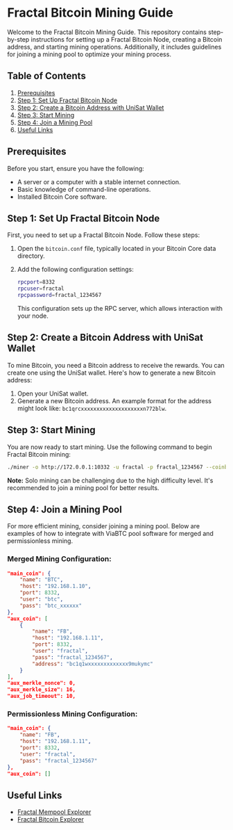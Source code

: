 # Fractal Bitcoin Mining Guide

Welcome to the Fractal Bitcoin Mining Guide. This repository contains step-by-step instructions for setting up a Fractal Bitcoin Node, creating a Bitcoin address, and starting mining operations. Additionally, it includes guidelines for joining a mining pool to optimize your mining process.

## Table of Contents

1. [Prerequisites](#prerequisites)
2. [Step 1: Set Up Fractal Bitcoin Node](#step-1-set-up-fractal-bitcoin-node)
3. [Step 2: Create a Bitcoin Address with UniSat Wallet](#step-2-create-a-bitcoin-address-with-unisat-wallet)
4. [Step 3: Start Mining](#step-3-start-mining)
5. [Step 4: Join a Mining Pool](#step-4-join-a-mining-pool)
6. [Useful Links](#useful-links)

## Prerequisites

Before you start, ensure you have the following:

- A server or a computer with a stable internet connection.
- Basic knowledge of command-line operations.
- Installed Bitcoin Core software.

## Step 1: Set Up Fractal Bitcoin Node

First, you need to set up a Fractal Bitcoin Node. Follow these steps:

1. Open the `bitcoin.conf` file, typically located in your Bitcoin Core data directory.
2. Add the following configuration settings:

   ```bash
   rpcport=8332
   rpcuser=fractal
   rpcpassword=fractal_1234567
   ```

   This configuration sets up the RPC server, which allows interaction with your node.

## Step 2: Create a Bitcoin Address with UniSat Wallet

To mine Bitcoin, you need a Bitcoin address to receive the rewards. You can create one using the UniSat wallet. Here's how to generate a new Bitcoin address:

1. Open your UniSat wallet.
2. Generate a new Bitcoin address. An example format for the address might look like: `bc1qrcxxxxxxxxxxxxxxxxxxxxn772blw`.

## Step 3: Start Mining

You are now ready to start mining. Use the following command to begin Fractal Bitcoin mining:

```bash
./miner -o http://172.0.0.1:10332 -u fractal -p fractal_1234567 --coinbase-addr=bc1qrcxxxxxxxxxxxxxxxxxxxxn772blw -a sha256d -t 1 --no-longpoll
```

**Note:** Solo mining can be challenging due to the high difficulty level. It's recommended to join a mining pool for better results.

## Step 4: Join a Mining Pool

For more efficient mining, consider joining a mining pool. Below are examples of how to integrate with ViaBTC pool software for merged and permissionless mining.

### Merged Mining Configuration:

```json
"main_coin": {
    "name": "BTC",
    "host": "192.168.1.10",
    "port": 8332,
    "user": "btc",
    "pass": "btc_xxxxxx"
},
"aux_coin": [
    {
        "name": "FB",
        "host": "192.168.1.11",
        "port": 8332,
        "user": "fractal",
        "pass": "fractal_1234567",
        "address": "bc1q1wxxxxxxxxxxxxx9mukymc"
    }
],
"aux_merkle_nonce": 0,
"aux_merkle_size": 16,
"aux_job_timeout": 10,
```

### Permissionless Mining Configuration:

```json
"main_coin": {
    "name": "FB",
    "host": "192.168.1.11",
    "port": 8332,
    "user": "fractal",
    "pass": "fractal_1234567"
},
"aux_coin": []
```

## Useful Links

- [Fractal Mempool Explorer](https://mempool.fractalbitcoin.io/)
- [Fractal Bitcoin Explorer](https://explorer.fractalbitcoin.io/)
